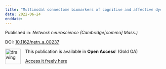 ```yaml
---
title: "Multimodal connectome biomarkers of cognitive and affective dysfunction in the common epilepsies."
date: 2022-06-24
enddate:
---
```


Published in: *Network neuroscience (Cambridge[comma] Mass.)*

DOI: [10.1162/netn_a_00237](https://doi.org/10.1162/netn_a_00237)

<img src="https://upload.wikimedia.org/wikipedia/commons/thumb/7/77/Open_Access_logo_PLoS_transparent.svg/800px-Open_Access_logo_PLoS_transparent.svg.png" alt="drawing" width="50" align="left"/> &nbsp;&nbsp;&nbsp;This publication is available in **Open Access**! (Gold OA)

&nbsp;&nbsp;&nbsp;[Access it freely here](https://direct.mit.edu/netn/article-pdf/6/2/320/2028100/netn_a_00237.pdf
)

